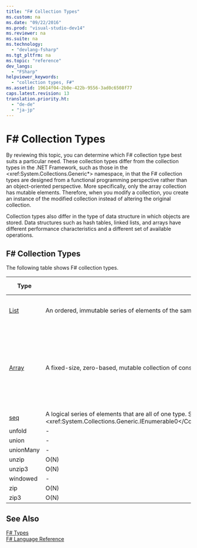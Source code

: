 ```yaml
---
title: "F# Collection Types"
ms.custom: na
ms.date: "09/22/2016"
ms.prod: "visual-studio-dev14"
ms.reviewer: na
ms.suite: na
ms.technology: 
  - "devlang-fsharp"
ms.tgt_pltfrm: na
ms.topic: "reference"
dev_langs: 
  - "FSharp"
helpviewer_keywords: 
  - "collection types, F#"
ms.assetid: 19614f04-2b0e-422b-9556-3ad0c6508f77
caps.latest.revision: 13
translation.priority.ht: 
  - "de-de"
  - "ja-jp"
---
```

# F# Collection Types
By reviewing this topic, you can determine which F# collection type best suits a particular need. These collection types differ from the collection types in the .NET Framework, such as those in the \<xref:System.Collections.Generic*> namespace, in that the F# collection types are designed from a functional programming perspective rather than an object-oriented perspective. More specifically, only the array collection has mutable elements. Therefore, when you modify a collection, you create an instance of the modified collection instead of altering the original collection.  
  
 Collection types also differ in the type of data structure in which objects are stored. Data structures such as hash tables, linked lists, and arrays have different performance characteristics and a different set of available operations.  
  
## F# Collection Types  
 The following table shows F# collection types.  
  
|Type|Description|Related Links|  
|----------|-----------------|-------------------|  
|[List](../vs140/collections.list--t--union--fsharp-.md)|An ordered, immutable series of elements of the same type. Implemented as a linked list.|[Lists (F#)](../vs140/lists--fsharp-.md)\<br />\<br /> [List Module](../vs140/collections.list-module--fsharp-.md)|  
|[Array](../vs140/collections.array-module--fsharp-.md)|A fixed-size, zero-based, mutable collection of consecutive data elements that are all of the same type.|[Arrays (F#)](../vs140/arrays--fsharp-.md)\<br />\<br /> [Array Module](../vs140/collections.array-module--fsharp-.md)\<br />\<br /> [Array2D Module](../vs140/collections.array2d-module--fsharp-.md)\<br />\<br /> [Array3D Module](../vs140/collections.array3d-module--fsharp-.md)|  
|[seq](../vs140/collections.seq--t--type-abbreviation--fsharp-.md)|A logical series of elements that are all of one type. Sequences are particularly useful when you have a large, ordered collection of data but don't necessarily expect to use all the elements. Individual sequence elements are computed only as required, so a sequence can perform better than a list if not all the elements are used. Sequences are represented by the seq\<'T> type, which is an alias for IEnumerable\<T>. Therefore, any .NET Framework type that implements <xref:System.Collections.Generic.IEnumerable<CodeContentPlaceHolder>0\</CodeContentPlaceHolder>f<CodeContentPlaceHolder>1\</CodeContentPlaceHolder>x<CodeContentPlaceHolder>2\</CodeContentPlaceHolder>Some(f(x))<CodeContentPlaceHolder>3\</CodeContentPlaceHolder>true<CodeContentPlaceHolder>4\</CodeContentPlaceHolder>true<CodeContentPlaceHolder>5\</CodeContentPlaceHolder>true<CodeContentPlaceHolder>6\</CodeContentPlaceHolder>true<CodeContentPlaceHolder>7\</CodeContentPlaceHolder>true<CodeContentPlaceHolder>8\</CodeContentPlaceHolder>true<CodeContentPlaceHolder>9\</CodeContentPlaceHolder>true<CodeContentPlaceHolder>10\</CodeContentPlaceHolder>true<CodeContentPlaceHolder>11\</CodeContentPlaceHolder>true<CodeContentPlaceHolder>12\</CodeContentPlaceHolder>false<CodeContentPlaceHolder>13\</CodeContentPlaceHolder>true<CodeContentPlaceHolder>14\</CodeContentPlaceHolder>true<CodeContentPlaceHolder>15\</CodeContentPlaceHolder>None<CodeContentPlaceHolder>16\</CodeContentPlaceHolder>None<CodeContentPlaceHolder>17\</CodeContentPlaceHolder>Some<CodeContentPlaceHolder>18\</CodeContentPlaceHolder>None`.|  
|unfold|-|-|O(N)|-|-|Returns a sequence that contains the elements that the given computation generates.|  
|union|-|-|-|-|O(M * log N)|Computes the union of the two sets.|  
|unionMany|-|-|-|-|O(N1 * N2 ...)|Computes the union of a sequence of sets.|  
|unzip|O(N)|O(N)|O(N)|-|-|Splits a list of pairs into two lists.|  
|unzip3|O(N)|O(N)|O(N)|-|-|Splits a list of triples into three lists.|  
|windowed|-|-|O(N)|-|-|Returns a sequence that yields sliding windows of containing elements that are drawn from the input sequence. Each window is returned as a fresh array.|  
|zip|O(N)|O(N)|O(N)|-|-|Combines the two collections into a list of pairs. The two lists must have equal lengths.|  
|zip3|O(N)|O(N)|O(N)|-|-|Combines the three collections into a list of triples. The lists must have equal lengths.|  
  
## See Also  
 [F# Types](../vs140/fsharp-types.md)   
 [F# Language Reference](../vs140/fsharp-language-reference.md)